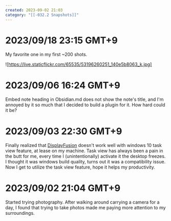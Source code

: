 ```yaml
---
created: 2023-09-02 21:03
category: "[[-032.2 Snapshots]]"
---
```


# 2023/09/18 23:15 GMT+9
My favorite one in my first ~200 shots.

![https://live.staticflickr.com/65535/53196260251_140e5b8063_k.jpg]

# 2023/09/06 16:24 GMT+9
Embed note heading in Obsidian.md does not show the note's title, and I'm annoyed by it so much that I decided to build a plugin for it. How hard could it be?

# 2023/09/03 22:30 GMT+9
Finally realized that [DisplayFusion](https://www.displayfusion.com/) doesn't work well with windows 10 task view feature, at lease on my machine. Task view has always been a pain in the butt for me, every time I (unintentionally) activate it the desktop freezes. I thought it was windows build quality, turns out it was a compatibility issue. Now I get to utilize the task view feature, hope it helps my productivity.

# 2023/09/02 21:04 GMT+9
Started trying photography. After walking around carrying a camera for a day, I found that trying to take photos made me paying more attention to my surroundings.